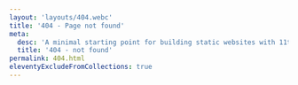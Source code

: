 ```yaml
---
layout: 'layouts/404.webc'
title: '404 - Page not found'
meta:
  desc: 'A minimal starting point for building static websites with 11ty, powered by Vite with Tailwind CSS.'
  title: '404 - not found'
permalink: 404.html
eleventyExcludeFromCollections: true
---
```

